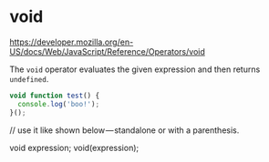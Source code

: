 # void


https://developer.mozilla.org/en-US/docs/Web/JavaScript/Reference/Operators/void

The `void` operator evaluates the given expression and then returns `undefined`.

```js
void function test() {
  console.log('boo!');
}();
```

// use it like shown below — standalone or with a parenthesis.

void expression;
void(expression);
